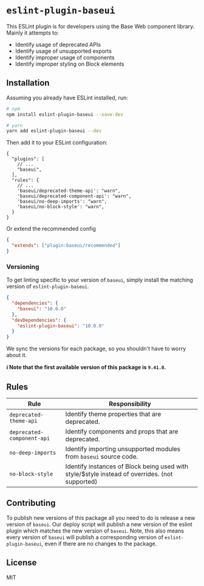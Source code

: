 # `eslint-plugin-baseui`

This ESLint plugin is for developers using the Base Web component library. Mainly it attempts to:

- Identify usage of deprecated APIs
- Identify usage of unsupported exports
- Identify improper usage of components
- Identify improper styling on Block elements

## Installation

Assuming you already have ESLint installed, run:

```sh
# npm
npm install eslint-plugin-baseui --save-dev

# yarn
yarn add eslint-plugin-baseui --dev
```

Then add it to your ESLint configuration:

```json5
{
  "plugins": [
    // ...
    "baseui",
  ],
  "rules": {
    // ...
    'baseui/deprecated-theme-api': "warn",
    'baseui/deprecated-component-api': "warn",
    'baseui/no-deep-imports': "warn",
    'baseui/no-block-style': "warn",
  }
}
```

Or extend the recommended config

```json
{
  "extends": ["plugin:baseui/recommended"]
}
```

### Versioning

To get linting specific to your version of `baseui`, simply install the matching version of `eslint-plugin-baseui`.

```json
{
  "dependencies": {
    "baseui": "10.0.0"
  },
  "devDependencies": {
    "eslint-plugin-baseui": "10.0.0"
  }
}
```

We sync the versions for each package, so you shouldn't have to worry about it.

**ℹ️ Note that the first available version of this package is `9.41.0`.**

## Rules

| Rule                       | Responsibility                                                                                 |
|----------------------------|------------------------------------------------------------------------------------------------|
| `deprecated-theme-api`     | Identify theme properties that are deprecated.                                                 |
| `deprecated-component-api` | Identify components and props that are deprecated.                                             |
| `no-deep-imports`          | Identify importing unsupported modules from `baseui` source code.                              |
| `no-block-style`           | Identify instances of Block being used with style/$style instead of overrides. (not supported) |

## Contributing

To publish new versions of this package all you need to do is release a new version of `baseui`. Our deploy script will publish a new version of the eslint plugin which matches the new version of `baseui`. Note, this also means every version of `baseui` will publish a corresponding version of `eslint-plugin-baseui`, even if there are no changes to the package.

## License

MIT
